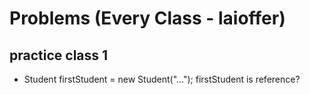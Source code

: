 # Problems (Every Class - laioffer)

## practice class 1

+ Student firstStudent = new Student("...");					firstStudent is reference?

